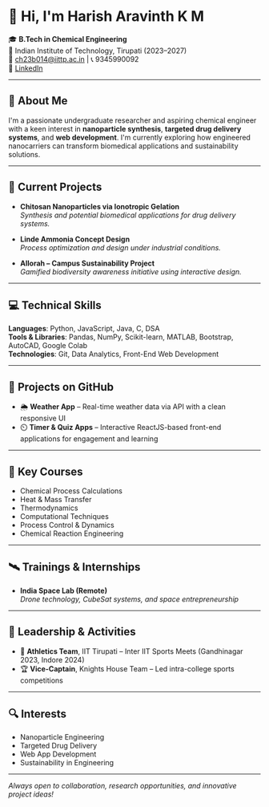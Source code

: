 # 👋 Hi, I'm Harish Aravinth K M

🎓 **B.Tech in Chemical Engineering**  
📍 Indian Institute of Technology, Tirupati (2023–2027)  
📧 ch23b014@iittp.ac.in | 📞 9345990092  
🔗 [LinkedIn](https://www.linkedin.com/in/harish-aravinth-k-m-4759392b0/)

---

## 🔬 About Me

I'm a passionate undergraduate researcher and aspiring chemical engineer with a keen interest in **nanoparticle synthesis**, **targeted drug delivery systems**, and **web development**. I'm currently exploring how engineered nanocarriers can transform biomedical applications and sustainability solutions.

---

## 🧪 Current Projects

- **Chitosan Nanoparticles via Ionotropic Gelation**  
  _Synthesis and potential biomedical applications for drug delivery systems._

- **Linde Ammonia Concept Design**  
  _Process optimization and design under industrial conditions._

- **Allorah – Campus Sustainability Project**  
  _Gamified biodiversity awareness initiative using interactive design._

---

## 💻 Technical Skills

**Languages**: Python, JavaScript, Java, C, DSA  
**Tools & Libraries**: Pandas, NumPy, Scikit-learn, MATLAB, Bootstrap, AutoCAD, Google Colab  
**Technologies**: Git, Data Analytics, Front-End Web Development

---

## 🚀 Projects on GitHub

- 🌦️ **Weather App** – Real-time weather data via API with a clean responsive UI  
- ⏲️ **Timer & Quiz Apps** – Interactive ReactJS-based front-end applications for engagement and learning

---

## 🧠 Key Courses

- Chemical Process Calculations
- Heat & Mass Transfer
- Thermodynamics
- Computational Techniques
- Process Control & Dynamics
- Chemical Reaction Engineering

---

## 🛰️ Trainings & Internships

- **India Space Lab (Remote)**  
  _Drone technology, CubeSat systems, and space entrepreneurship_

---

## 🏅 Leadership & Activities

- 🏃 **Athletics Team**, IIT Tirupati – Inter IIT Sports Meets (Gandhinagar 2023, Indore 2024)  
- 🏆 **Vice-Captain**, Knights House Team – Led intra-college sports competitions 

---

## 🔍 Interests

- Nanoparticle Engineering  
- Targeted Drug Delivery  
- Web App Development  
- Sustainability in Engineering

---

_Always open to collaboration, research opportunities, and innovative project ideas!_


<!--
**harisharavinthkm/harisharavinthkm** is a ✨ _special_ ✨ repository because its `README.md` (this file) appears on your GitHub profile.

Here are some ideas to get you started:

- 🔭 I’m currently working on ...
- 🌱 I’m currently learning ...
- 👯 I’m looking to collaborate on ...
- 🤔 I’m looking for help with ...
- 💬 Ask me about ...
- 📫 How to reach me: ...
- 😄 Pronouns: ...
- ⚡ Fun fact: ...
-->
